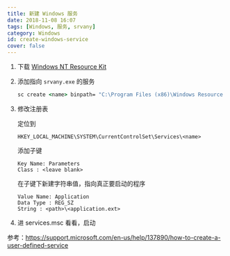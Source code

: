 ```yaml
---
title: 新建 Windows 服务
date: 2018-11-08 16:07
tags: [Windows, 服务, srvany]
category: Windows
id: create-windows-service
cover: false
---
```


1. 下载 [Windows NT Resource Kit](https://www.microsoft.com/en-us/download/details.aspx?id=17657)

2. 添加指向 `srvany.exe` 的服务

    ``` cmd
    sc create <name> binpath= "C:\Program Files (x86)\Windows Resource Kits\Tools\srvany.exe" start= auto displayname= "<Display Name>"
    ```

3. 修改注册表

    定位到

    ``` reg
    HKEY_LOCAL_MACHINE\SYSTEM\CurrentControlSet\Services\<name>
    ```

    添加子键

    ``` reg
    Key Name: Parameters
    Class : <leave blank>
    ```

    在子键下新建字符串值，指向真正要启动的程序

    ``` reg
    Value Name: Application
    Data Type : REG_SZ
    String : <path>\<application.ext>
    ```

4. 进 services.msc 看看，启动

参考：<https://support.microsoft.com/en-us/help/137890/how-to-create-a-user-defined-service>
